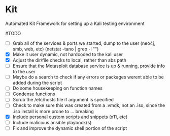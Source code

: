 # Kit
Automated Kit Framework for setting up a Kali testing environment


#TODO

- [ ] Grab all of the services & ports we started, dump to the user (neo4j, smb, web, etc) (netstat -tano | grep -i "<port>")
- [X] Make it user dynamic, not hardcoded to the kali user
- [X] Adjust the dir/file checks to local, rather than abs path
- [ ] Ensure that the Metasploit database service is up & running, provide info to the user
- [ ] Maybe do a search to check if any errors or packages werent able to be added during the script
- [ ] Do some housekeeping on function names
- [ ] Condense functions
- [ ] Scrub the /etc/hosts file if argument is specified
- [ ] Check to make sure this was created from a .vmdk, not an .iso, since the .iso install is more prone to ... breaking
- [X] Include personal custom scripts and snippets (x11, etc)
- [ ] Include malicious ansible playbook(s)
- [ ] Fix and improve the dynamic shell portion of the script

